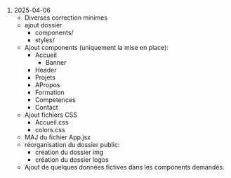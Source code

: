1) 2025-04-06
    - Diverses correction minimes
    - ajout dossier 
	    - components/
	    - styles/
    - Ajout components (uniquement la mise en place): 
	    - Accueil
		    - Banner
		- Header
		- Projets
		- APropos
		- Formation
		- Competences
		- Contact 
	- Ajout fichiers CSS
		- Accueil.css
		- colors.css
	- MAJ du fichier App.jsx
	- réorganisation du dossier public:
		- création du dossier img
		- création du dossier logos
	-  Ajout de quelques données fictives dans les components demandés.